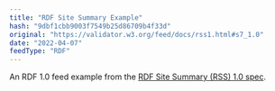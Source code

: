 ```yaml
---
title: "RDF Site Summary Example"
hash: "9dbf1cbb9003f7549b25d86709b4f33d"
original: "https://validator.w3.org/feed/docs/rss1.html#s7_1.0"
date: "2022-04-07"
feedType: "RDF"
---
```


An RDF 1.0 feed example from the [RDF Site Summary (RSS) 1.0 spec](https://validator.w3.org/feed/docs/rss1.html).
